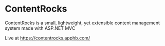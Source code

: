 # ContentRocks
ContentRocks is a small, lightweight, yet extensible content management system made with ASP.NET MVC

Live at https://contentrocks.apphb.com/
